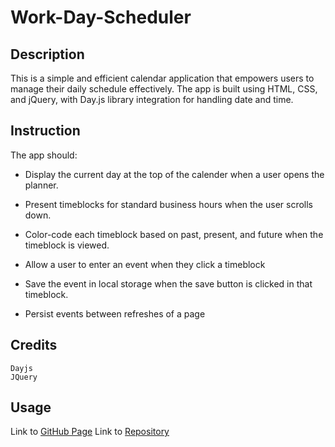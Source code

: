 # Work-Day-Scheduler

## Description
This is a simple and efficient calendar application that empowers users to manage their daily schedule effectively. The app is built using HTML, CSS, and jQuery, with Day.js library integration for handling date and time.

## Instruction

The app should:

* Display the current day at the top of the calender when a user opens the planner.
 
* Present timeblocks for standard business hours when the user scrolls down.
 
* Color-code each timeblock based on past, present, and future when the timeblock is viewed.
 
* Allow a user to enter an event when they click a timeblock

* Save the event in local storage when the save button is clicked in that timeblock.

* Persist events between refreshes of a page

## Credits
    Dayjs
    JQuery

## Usage
Link to <a href="https://timiwesky.github.io/Work-Day-Scheduler">GitHub Page</a>
Link to <a href="https://github.com/Timiwesky/Work-Day-Scheduler">Repository</a>